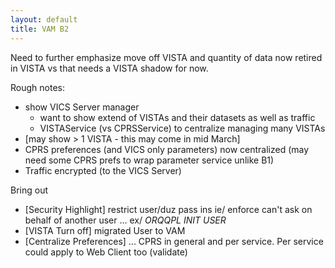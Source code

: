 ```yaml
---
layout: default
title: VAM B2
---
```


Need to further emphasize move off VISTA and quantity of data now retired in VISTA vs that needs a VISTA shadow for now.

Rough notes:
  * show VICS Server manager
    * want to show extend of VISTAs and their datasets as well as traffic
    * VISTAService (vs CPRSService) to centralize managing many VISTAs
  * [may show > 1 VISTA - this may come in mid March]
  * CPRS preferences (and VICS only parameters) now centralized (may need some CPRS prefs to wrap parameter service unlike B1)
  * Traffic encrypted (to the VICS Server)

Bring out
  * [Security Highlight] restrict user/duz pass ins ie/ enforce can't ask on behalf of another user ... ex/ _ORQQPL INIT USER_
  * [VISTA Turn off] migrated User to VAM
  * [Centralize Preferences] ... CPRS in general and per service. Per service could apply to Web Client too (validate)

